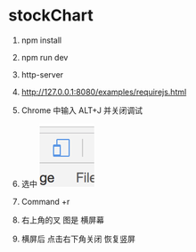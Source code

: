 # stockChart





1. npm  install
2. npm  run dev
3. http-server
4. http://127.0.0.1:8080/examples/requirejs.html
5. Chrome 中输入 ALT+J 并关闭调试
6. 选中 ![image-20180623170325894](./image-20180623170325894.png)



7. Command +r 
8. 右上角的叉 图是 横屏幕 
9. 横屏后 点击右下角关闭 恢复竖屏

